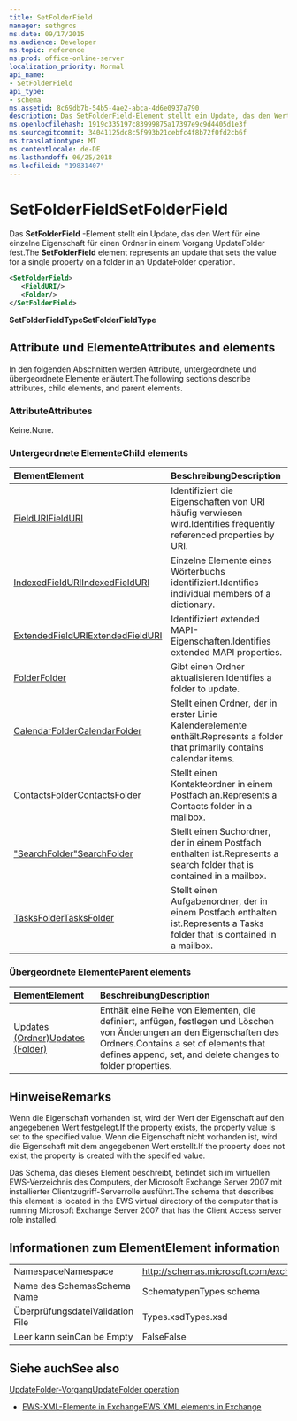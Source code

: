 ```yaml
---
title: SetFolderField
manager: sethgros
ms.date: 09/17/2015
ms.audience: Developer
ms.topic: reference
ms.prod: office-online-server
localization_priority: Normal
api_name:
- SetFolderField
api_type:
- schema
ms.assetid: 8c69db7b-54b5-4ae2-abca-4d6e0937a790
description: Das SetFolderField-Element stellt ein Update, das den Wert für eine einzelne Eigenschaft für einen Ordner in einem Vorgang UpdateFolder fest.
ms.openlocfilehash: 1919c335197c83999875a17397e9c9d4405d1e3f
ms.sourcegitcommit: 34041125dc8c5f993b21cebfc4f8b72f0fd2cb6f
ms.translationtype: MT
ms.contentlocale: de-DE
ms.lasthandoff: 06/25/2018
ms.locfileid: "19831407"
---
```

# <a name="setfolderfield"></a><span data-ttu-id="4dd88-103">SetFolderField</span><span class="sxs-lookup"><span data-stu-id="4dd88-103">SetFolderField</span></span>

<span data-ttu-id="4dd88-104">Das **SetFolderField** -Element stellt ein Update, das den Wert für eine einzelne Eigenschaft für einen Ordner in einem Vorgang UpdateFolder fest.</span><span class="sxs-lookup"><span data-stu-id="4dd88-104">The **SetFolderField** element represents an update that sets the value for a single property on a folder in an UpdateFolder operation.</span></span> 
  
```xml
<SetFolderField>
   <FieldURI/>
   <Folder/>
</SetFolderField>
```

 <span data-ttu-id="4dd88-105">**SetFolderFieldType**</span><span class="sxs-lookup"><span data-stu-id="4dd88-105">**SetFolderFieldType**</span></span>
## <a name="attributes-and-elements"></a><span data-ttu-id="4dd88-106">Attribute und Elemente</span><span class="sxs-lookup"><span data-stu-id="4dd88-106">Attributes and elements</span></span>

<span data-ttu-id="4dd88-107">In den folgenden Abschnitten werden Attribute, untergeordnete und übergeordnete Elemente erläutert.</span><span class="sxs-lookup"><span data-stu-id="4dd88-107">The following sections describe attributes, child elements, and parent elements.</span></span>
  
### <a name="attributes"></a><span data-ttu-id="4dd88-108">Attribute</span><span class="sxs-lookup"><span data-stu-id="4dd88-108">Attributes</span></span>

<span data-ttu-id="4dd88-109">Keine.</span><span class="sxs-lookup"><span data-stu-id="4dd88-109">None.</span></span>
  
### <a name="child-elements"></a><span data-ttu-id="4dd88-110">Untergeordnete Elemente</span><span class="sxs-lookup"><span data-stu-id="4dd88-110">Child elements</span></span>

|<span data-ttu-id="4dd88-111">**Element**</span><span class="sxs-lookup"><span data-stu-id="4dd88-111">**Element**</span></span>|<span data-ttu-id="4dd88-112">**Beschreibung**</span><span class="sxs-lookup"><span data-stu-id="4dd88-112">**Description**</span></span>|
|:-----|:-----|
|[<span data-ttu-id="4dd88-113">FieldURI</span><span class="sxs-lookup"><span data-stu-id="4dd88-113">FieldURI</span></span>](fielduri.md) <br/> |<span data-ttu-id="4dd88-114">Identifiziert die Eigenschaften von URI häufig verwiesen wird.</span><span class="sxs-lookup"><span data-stu-id="4dd88-114">Identifies frequently referenced properties by URI.</span></span>  <br/> |
|[<span data-ttu-id="4dd88-115">IndexedFieldURI</span><span class="sxs-lookup"><span data-stu-id="4dd88-115">IndexedFieldURI</span></span>](indexedfielduri.md) <br/> |<span data-ttu-id="4dd88-116">Einzelne Elemente eines Wörterbuchs identifiziert.</span><span class="sxs-lookup"><span data-stu-id="4dd88-116">Identifies individual members of a dictionary.</span></span>  <br/> |
|[<span data-ttu-id="4dd88-117">ExtendedFieldURI</span><span class="sxs-lookup"><span data-stu-id="4dd88-117">ExtendedFieldURI</span></span>](extendedfielduri.md) <br/> |<span data-ttu-id="4dd88-118">Identifiziert extended MAPI-Eigenschaften.</span><span class="sxs-lookup"><span data-stu-id="4dd88-118">Identifies extended MAPI properties.</span></span>  <br/> |
|[<span data-ttu-id="4dd88-119">Folder</span><span class="sxs-lookup"><span data-stu-id="4dd88-119">Folder</span></span>](folder.md) <br/> |<span data-ttu-id="4dd88-120">Gibt einen Ordner aktualisieren.</span><span class="sxs-lookup"><span data-stu-id="4dd88-120">Identifies a folder to update.</span></span>  <br/> |
|[<span data-ttu-id="4dd88-121">CalendarFolder</span><span class="sxs-lookup"><span data-stu-id="4dd88-121">CalendarFolder</span></span>](calendarfolder.md) <br/> |<span data-ttu-id="4dd88-122">Stellt einen Ordner, der in erster Linie Kalenderelemente enthält.</span><span class="sxs-lookup"><span data-stu-id="4dd88-122">Represents a folder that primarily contains calendar items.</span></span>  <br/> |
|[<span data-ttu-id="4dd88-123">ContactsFolder</span><span class="sxs-lookup"><span data-stu-id="4dd88-123">ContactsFolder</span></span>](contactsfolder.md) <br/> |<span data-ttu-id="4dd88-124">Stellt einen Kontakteordner in einem Postfach an.</span><span class="sxs-lookup"><span data-stu-id="4dd88-124">Represents a Contacts folder in a mailbox.</span></span>  <br/> |
|[<span data-ttu-id="4dd88-125">"SearchFolder"</span><span class="sxs-lookup"><span data-stu-id="4dd88-125">SearchFolder</span></span>](searchfolder.md) <br/> |<span data-ttu-id="4dd88-126">Stellt einen Suchordner, der in einem Postfach enthalten ist.</span><span class="sxs-lookup"><span data-stu-id="4dd88-126">Represents a search folder that is contained in a mailbox.</span></span>  <br/> |
|[<span data-ttu-id="4dd88-127">TasksFolder</span><span class="sxs-lookup"><span data-stu-id="4dd88-127">TasksFolder</span></span>](tasksfolder.md) <br/> |<span data-ttu-id="4dd88-128">Stellt einen Aufgabenordner, der in einem Postfach enthalten ist.</span><span class="sxs-lookup"><span data-stu-id="4dd88-128">Represents a Tasks folder that is contained in a mailbox.</span></span>  <br/> |
   
### <a name="parent-elements"></a><span data-ttu-id="4dd88-129">Übergeordnete Elemente</span><span class="sxs-lookup"><span data-stu-id="4dd88-129">Parent elements</span></span>

|<span data-ttu-id="4dd88-130">**Element**</span><span class="sxs-lookup"><span data-stu-id="4dd88-130">**Element**</span></span>|<span data-ttu-id="4dd88-131">**Beschreibung**</span><span class="sxs-lookup"><span data-stu-id="4dd88-131">**Description**</span></span>|
|:-----|:-----|
|[<span data-ttu-id="4dd88-132">Updates (Ordner)</span><span class="sxs-lookup"><span data-stu-id="4dd88-132">Updates (Folder)</span></span>](updates-folder.md) <br/> |<span data-ttu-id="4dd88-133">Enthält eine Reihe von Elementen, die definiert, anfügen, festlegen und Löschen von Änderungen an den Eigenschaften des Ordners.</span><span class="sxs-lookup"><span data-stu-id="4dd88-133">Contains a set of elements that defines append, set, and delete changes to folder properties.</span></span>  <br/> |
   
## <a name="remarks"></a><span data-ttu-id="4dd88-134">Hinweise</span><span class="sxs-lookup"><span data-stu-id="4dd88-134">Remarks</span></span>

<span data-ttu-id="4dd88-135">Wenn die Eigenschaft vorhanden ist, wird der Wert der Eigenschaft auf den angegebenen Wert festgelegt.</span><span class="sxs-lookup"><span data-stu-id="4dd88-135">If the property exists, the property value is set to the specified value.</span></span> <span data-ttu-id="4dd88-136">Wenn die Eigenschaft nicht vorhanden ist, wird die Eigenschaft mit dem angegebenen Wert erstellt.</span><span class="sxs-lookup"><span data-stu-id="4dd88-136">If the property does not exist, the property is created with the specified value.</span></span>
  
<span data-ttu-id="4dd88-137">Das Schema, das dieses Element beschreibt, befindet sich im virtuellen EWS-Verzeichnis des Computers, der Microsoft Exchange Server 2007 mit installierter Clientzugriff-Serverrolle ausführt.</span><span class="sxs-lookup"><span data-stu-id="4dd88-137">The schema that describes this element is located in the EWS virtual directory of the computer that is running Microsoft Exchange Server 2007 that has the Client Access server role installed.</span></span>
  
## <a name="element-information"></a><span data-ttu-id="4dd88-138">Informationen zum Element</span><span class="sxs-lookup"><span data-stu-id="4dd88-138">Element information</span></span>

|||
|:-----|:-----|
|<span data-ttu-id="4dd88-139">Namespace</span><span class="sxs-lookup"><span data-stu-id="4dd88-139">Namespace</span></span>  <br/> |http://schemas.microsoft.com/exchange/services/2006/types  <br/> |
|<span data-ttu-id="4dd88-140">Name des Schemas</span><span class="sxs-lookup"><span data-stu-id="4dd88-140">Schema Name</span></span>  <br/> |<span data-ttu-id="4dd88-141">Schematypen</span><span class="sxs-lookup"><span data-stu-id="4dd88-141">Types schema</span></span>  <br/> |
|<span data-ttu-id="4dd88-142">Überprüfungsdatei</span><span class="sxs-lookup"><span data-stu-id="4dd88-142">Validation File</span></span>  <br/> |<span data-ttu-id="4dd88-143">Types.xsd</span><span class="sxs-lookup"><span data-stu-id="4dd88-143">Types.xsd</span></span>  <br/> |
|<span data-ttu-id="4dd88-144">Leer kann sein</span><span class="sxs-lookup"><span data-stu-id="4dd88-144">Can be Empty</span></span>  <br/> |<span data-ttu-id="4dd88-145">False</span><span class="sxs-lookup"><span data-stu-id="4dd88-145">False</span></span>  <br/> |
   
## <a name="see-also"></a><span data-ttu-id="4dd88-146">Siehe auch</span><span class="sxs-lookup"><span data-stu-id="4dd88-146">See also</span></span>



[<span data-ttu-id="4dd88-147">UpdateFolder-Vorgang</span><span class="sxs-lookup"><span data-stu-id="4dd88-147">UpdateFolder operation</span></span>](updatefolder-operation.md)


- [<span data-ttu-id="4dd88-148">EWS-XML-Elemente in Exchange</span><span class="sxs-lookup"><span data-stu-id="4dd88-148">EWS XML elements in Exchange</span></span>](ews-xml-elements-in-exchange.md)

